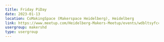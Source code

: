 ```yaml
---
title: Friday PiDay
date: 2023-01-13
location: CoMakingSpace (Makerspace Heidelberg), Heidelberg
link: https://www.meetup.com/Heidelberg-Makers-Meetup/events/wdbltsyfccbrb/
usergroup: makershd
type: usergroup
---
```

